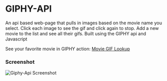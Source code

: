 # GIPHY-API

An api based web-page that pulls in images based on the movie name you select. Click each image to see the gif and click again to stop. Add a new movie to the list and see all their gifs. Built using the GIPHY api and Javascript

See your favorite movie in GIPHY action: [Movie GIF Lookup](https://hanbanana.github.io/GIPHY-API/)

### Screenshot
![Giphy-Api Screenshot](https://github.com/hanbanana/GIPHY-API/blob/master/screenshot/giphy-api.JPG)